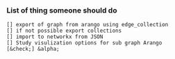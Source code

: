 ### List of thing someone should do

    [] export of graph from arango using edge_collection
    [] if not possible export collections
    [] import to networkx from JSON
    [] Study visulization options for sub graph Arango
    [&check;] &alpha;
